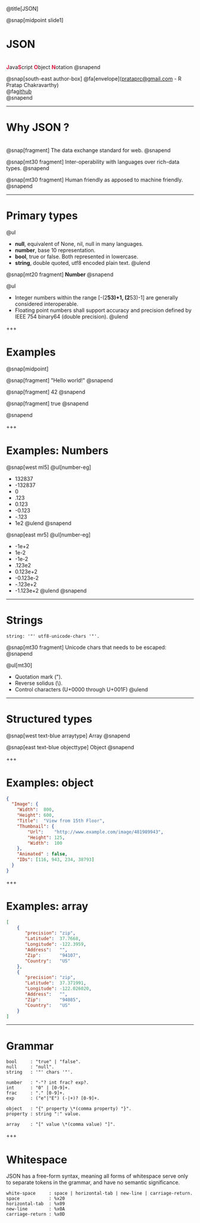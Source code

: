 @title[JSON]

@snap[midpoint slide1]
<h1>JSON</h1>
<br/>
<b style="color: crimson;">J</b>ava<b style="color: crimson;">S</b>cript
<b style="color: crimson;">O</b>bject
<b style="color: crimson;">N</b>otation
@snapend


@snap[south-east author-box]
@fa[envelope](prataprc@gmail.com - R Pratap Chakravarthy) <br/>
@fa[github](https://github.com/bnclabs/jsondata) <br/>
@snapend

---

Why JSON ?
==========

<br/>
@snap[fragment]
The data exchange standard for web.
@snapend

@snap[mt30 fragment]
Inter-operability with languages over rich-data types.
@snapend

@snap[mt30 fragment]
Human friendly as apposed to machine friendly.
@snapend

---

Primary types
=============

@ul
* **null**, equivalent of None, nil, null in many languages.
* **number**, base 10 representation.
* **bool**, true or false. Both represented in lowercase.
* **string**, double quoted, utf8 encoded plain text.
@ulend

@snap[mt20 fragment]
**Number**
@snapend

@ul
* Integer numbers within the range [-(2**53)+1, (2**53)-1] are generally considered interoperable.
* Floating point numbers shall support accuracy and precision defined by IEEE 754 binary64 (double precision).
@ulend

+++

Examples
========

@snap[midpoint]

@snap[fragment]
"Hello world!"
@snapend

@snap[fragment]
42
@snapend

@snap[fragment]
true
@snapend

@snapend

+++

Examples: Numbers
=================

@snap[west ml5]
@ul[number-eg]
* 132837
* -132837
* 0
* .123
* 0.123
* -0.123
* -.123
* 1e2
@ulend
@snapend

@snap[east mr5]
@ul[number-eg]
* -1e+2
* 1e-2
* -1e-2
* .123e2
* 0.123e+2
* -0.123e-2
* -.123e+2
* -1.123e+2
@ulend
@snapend

---

Strings
=======

```bnf
string: '"' utf8-unicode-chars '"'.
```

@snap[mt30 fragment]
Unicode chars that needs to be escaped:
@snapend

@ul[mt30]
* Quotation mark (").
* Reverse solidus (\\).
* Control characters (U+0000 through U+001F)
@ulend

---

Structured types
================

@snap[west text-blue arraytype]
Array
@snapend

@snap[east text-blue objecttype]
Object
@snapend

+++

Examples: object
================

```json
{
  "Image": {
	"Width":  800,
	"Height": 600,
	"Title":  "View from 15th Floor",
	"Thumbnail": {
		"Url":    "http://www.example.com/image/481989943",
		"Height": 125,
		"Width":  100
	},
	"Animated" : false,
	"IDs": [116, 943, 234, 38793]
  }
}
```

+++

Examples: array
===============

```json
[
	{
	   "precision": "zip",
	   "Latitude":  37.7668,
	   "Longitude": -122.3959,
	   "Address":   "",
	   "Zip":       "94107",
	   "Country":   "US"
	},
	{
	   "precision": "zip",
	   "Latitude":  37.371991,
	   "Longitude": -122.026020,
	   "Address":   "",
	   "Zip":       "94085",
	   "Country":   "US"
	}
]
```

---

Grammar
=======

```bnf
bool     : "true" | "false".
null     : "null".
string   : '"' chars '"'.

number   : "-"? int frac? exp?.
int      : "0" | [0-9]+.
frac     : "." [0-9]+.
exp      : ("e"|"E") (-|+)? [0-9]+.

object   : "{" property \*(comma property) "}".
property : string ":" value.

array    : "[" value \*(comma value) "]".
```

+++

Whitespace
==========

JSON has a free-form syntax, meaning all forms of whitespace
serve only to separate tokens in the grammar, and have no
semantic significance.

```bnf
white-space     : space | horizontal-tab | new-line | carriage-return.
space           : %x20
horizontal-tab  : %x09
new-line        : %x0A
carriage-return : %x0D
```
